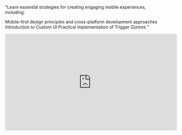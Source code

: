 "Learn essential strategies for creating engaging mobile experiences, including:

Mobile-first design principles and cross-platform development approaches
Introduction to Custom UI
Practical implementation of Trigger Gizmos
"

<iframe width="560" height="315" src="https://www.youtube.com/embed/B2cv3fZIg3o?si=UlL4kRypB16rG05A" title="YouTube video player" frameborder="0" allow="accelerometer; autoplay; clipboard-write; encrypted-media; gyroscope; picture-in-picture; web-share" referrerpolicy="strict-origin-when-cross-origin" allowfullscreen></iframe>
